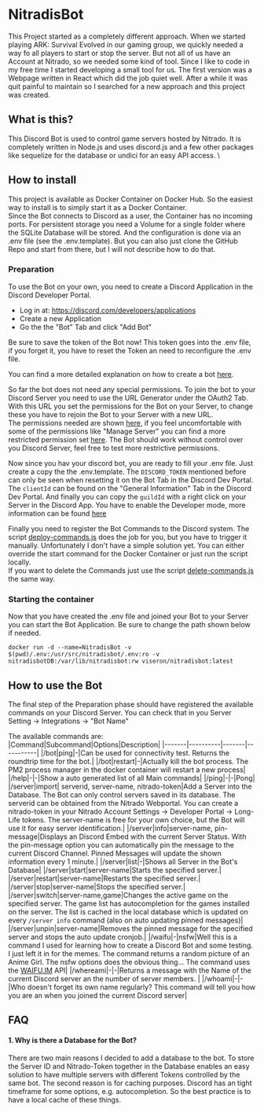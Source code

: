 # NitradisBot

This Project started as a completely different approach. When we started playing ARK: Survival Evolved in our gaming group, we quickly needed a way fo all players to start or stop the server. But not all of us have an Account at Nitrado, so we needed some kind of tool.
Since I like to code in my free time I started developing a small tool for us. The first version was a Webpage written in React which did the job quiet well. After a while it was quit painful to maintain so I searched for a new approach and this project was created.

## What is this?
This Discord Bot is used to control game servers hosted by Nitrado. It is completely written in Node.js and uses discord.js and a few other packages like sequelize for the database or undici for an easy API access. \

## How to install
This project is available as Docker Container on Docker Hub. So the easiest way to install is to simply start it as a Docker Container. \
Since the Bot connects to Discord as a user, the Container has no incoming ports. For persistent storage you need a Volume for a single folder where the SQLite Database will be stored. And the configuration is done via an .env file (see the .env.template).
But you can also just clone the GitHub Repo and start from there, but I will not describe how to do that.

### Preparation
To use the Bot on your own, you need to create a Discord Application in the Discord Developer Portal.
* Log in at: https://discord.com/developers/applications
* Create a new Application
* Go the the "Bot" Tab and click "Add Bot"

Be sure to save the token of the Bot now! This token goes into the .env file, if you forget it, you have to reset the Token an need to reconfigure the .env file. 

You can find a more detailed explanation on how to create a bot [here](https://discordpy.readthedocs.io/en/stable/discord.html).

So far the bot does not need any special permissions. To join the bot to your Discord Server you need to use the URL Generator under the OAuth2 Tab. With this URL you set the permissions for the Bot on your Server, to change these you have to rejoin the Bot to your Server with a new URL. \
The permissions needed are shown [here](./docs/img/NitradisBot_Permissions_noURL.png), if you feel uncomfortable with some of the permissions like "Manage Server" you can find a more restricted permission set [here](./docs/img/NitradisBot_Permissions_noURL_restricted.png). The Bot should work without control over you Discord Server, feel free to test more restrictive permissions.

Now since you hav your discord bot, you are ready to fill your .env file. Just create a copy the the .env.template. The `DISCORD_TOKEN` mentioned before can only be seen when resetting it on the Bot Tab in the Discord Dev Portal. The `clientId` can be found on the "General Information" Tab in the Discord Dev Portal. And finally you can copy the `guildId` with a right click on your Server in the Discord App. You have to enable the Developer mode, more information can be found [here](https://support.discord.com/hc/en-us/articles/206346498-Where-can-I-find-my-User-Server-Message-ID-)

Finally you need to register the Bot Commands to the Discord system. The script [deploy-commands.js](deploy-commands.js) does the job for you, but you have to trigger it manually. Unfortunately I don't have a simple solution yet. You can either override the start command for the Docker Container or just run the script locally. \
If you want to delete the Commands just use the script [delete-commands.js](delete-commands.js) the same way.

### Starting the container
Now that you have created the .env file and joined your Bot to your Server you can start the Bot Application. Be sure to change the path shown below if needed.

```
docker run -d --name=NitradisBot -v $(pwd)/.env:/usr/src/nitradisbot/.env:ro -v nitradisbotDB:/var/lib/nitradisbot:rw viseron/nitradisbot:latest
```

## How to use the Bot
The final step of the Preparation phase should have registered the available commands on your Discord Server. You can check that in you Server Setting -> Integrations -> "Bot Name"

The available commands are: 
|Command|Subcommand|Options|Description|
|-------|----------|-------|-----------|
|/bot|ping|-|Can be used for connectivity test. Returns the roundtrip time for the bot.|
|/bot|restart|-|Actually kill the bot process. The PM2 process manager in the docker container will restart a new process|
|/help|-|-|Show a auto generated list of all Main commands|
|/ping|-|-|Pong|
|/server|import| serverid, server-name, nitrado-token|Add a Server into the Database. The Bot can only control servers saved in its database. The serverid can be obtained from the Nitrado Webportal. You can create a nitrado-token in your Nitrado Account Settings -> Developer Portal -> Long-Life tokens. The server-name is free for your own choice, but the Bot will use it for easy server identification.|
|/server|info|server-name, pin-message|Displays an Discord Embed with the current Server Status. With the pin-message option you can automatically pin the message to the current Discord Channel. Pinned Messages will update the shown information every 1 minute.|
|/server|list|-|Shows all Server in the Bot's Database|
|/server|start|server-name|Starts the specified server.|
|/server|restart|server-name|Restarts the specified server.|
|/server|stop|server-name|Stops the specified server.|
|/server|switch|server-name,game|Changes the active game on the specified server. The game list has autocompletion for the games installed on the server. The list is cached in the local database which is updated on every `/server info` command (also on auto updating pinned messages)|
|/server|unpin|server-name|Removes the pinned message for the specified server and stops the auto update cronjob.|
|/waifu|-|nsfw|Well this is a command I used for learning how to create a Discord Bot and some testing. I just left it in for the memes. The command returns a random picture of an Anime Girl. The nsfw options does the obvious thing... The command uses the [WAIFU.IM](https://www.waifu.im) API|
|/whereami|-|-|Returns a message with the Name of the current Discord server an the number of server members. |
|/whoami|-|-|Who doesn't forget its own name regularly? This command will tell you how you are an when you joined the current Discord server|

## FAQ

#### 1. Why is there a Database for the Bot?
There are two main reasons I decided to add a database to the bot. To store the Server ID and Nitrado-Token together in the Database enables an easy solution to have multiple servers with different Tokens controlled by the same bot. The second reason is for caching purposes. Discord has an tight timeframe for some options, e.g. autocompletion. So the best practice is to have a local cache of these things.
